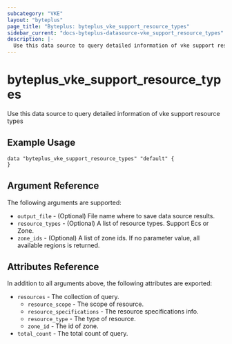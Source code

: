 ```yaml
---
subcategory: "VKE"
layout: "byteplus"
page_title: "Byteplus: byteplus_vke_support_resource_types"
sidebar_current: "docs-byteplus-datasource-vke_support_resource_types"
description: |-
  Use this data source to query detailed information of vke support resource types
---
```

# byteplus_vke_support_resource_types
Use this data source to query detailed information of vke support resource types
## Example Usage
```hcl
data "byteplus_vke_support_resource_types" "default" {
}
```
## Argument Reference
The following arguments are supported:
* `output_file` - (Optional) File name where to save data source results.
* `resource_types` - (Optional) A list of resource types. Support Ecs or Zone.
* `zone_ids` - (Optional) A list of zone ids. If no parameter value, all available regions is returned.

## Attributes Reference
In addition to all arguments above, the following attributes are exported:
* `resources` - The collection of query.
    * `resource_scope` - The scope of resource.
    * `resource_specifications` - The resource specifications info.
    * `resource_type` - The type of resource.
    * `zone_id` - The id of zone.
* `total_count` - The total count of query.


